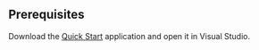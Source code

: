 ## Prerequisites
Download the [Quick Start](/docs/mobile/getting-started/quick-start) application and open it in Visual Studio.